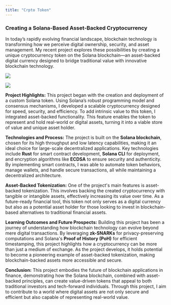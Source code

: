 ```yaml
---
title: "Crpto Token"
---
```


### Creating a Solana-Based Asset-Backed Cryptocurrency

In today’s rapidly evolving financial landscape, blockchain technology is transforming how we perceive digital ownership, security, and asset management. My recent project explores these possibilities by creating a unique cryptocurrency token on the Solana blockchain—an asset-backed digital currency designed to bridge traditional value with innovative blockchain technology.

![](/projects/crypto1.jpg)

![](../content/projects/crypto1.jpg)

**Project Highlights:**
This project began with the creation and deployment of a custom Solana token. Using Solana’s robust programming model and consensus mechanisms, I developed a scalable cryptocurrency designed for speed, security, and efficiency. To add intrinsic value to this token, I integrated asset-backed functionality. This feature enables the token to represent and hold real-world or digital assets, turning it into a viable store of value and unique asset holder.

**Technologies and Process:**
The project is built on the **Solana blockchain**, chosen for its high throughput and low latency capabilities, making it an ideal choice for large-scale decentralized applications. Key technologies include **Rust** for smart contract development, **Solana CLI** for deployment, and encryption algorithms like **ECDSA** to ensure security and authenticity. By implementing smart contracts, I was able to automate token behaviors, manage wallets, and handle secure transactions, all while maintaining a decentralized architecture.

**Asset-Backed Tokenization:**
One of the project's main features is asset-backed tokenization. This involves backing the created cryptocurrency with tangible or intangible assets, effectively increasing its value over time. As a future-ready financial tool, this token not only serves as a digital currency but also as a potential asset holder for those looking to invest in blockchain-based alternatives to traditional financial assets.

**Learning Outcomes and Future Prospects:**
Building this project has been a journey of understanding how blockchain technology can evolve beyond mere digital transactions. By leveraging **zk-SNARKs** for privacy-preserving computations and Solana's **Proof of History (PoH)** for efficient timestamping, this project highlights how a cryptocurrency can be more than just a medium of exchange. As the project develops, it holds potential to become a pioneering example of asset-backed tokenization, making blockchain-backed assets more accessible and secure.

**Conclusion:**
This project embodies the future of blockchain applications in finance, demonstrating how the Solana blockchain, combined with asset-backed principles, can create value-driven tokens that appeal to both traditional investors and tech-forward individuals. Through this project, I aim to contribute to a world where digital assets are not only secure and efficient but also capable of representing real-world value.


